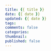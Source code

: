 ```yaml
---
title: {{ title }}
date: {{ date }}
updated: {{ date }}
tags: 
comments: false
categories: 
thumbnail: 
published: false
---
```


